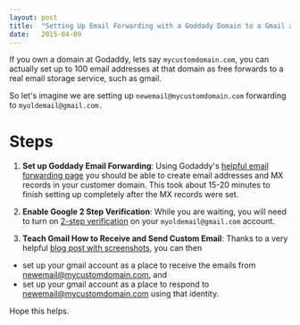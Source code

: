 ```yaml
---
layout: post
title:  "Setting Up Email Forwarding with a Goddady Domain to a Gmail account"
date:   2015-04-09
---
```


If you own a domain at Godaddy, lets say `mycustomdomain.com`, you can actually set up to 100 email addresses at that domain as free forwards to a real email storage service, such as gmail.

So let's imagine we are setting up `newemail@mycustomdomain.com` forwarding to `myoldemail@gmail.com.`

# Steps

1. **Set up Goddady Email Forwarding**: Using Godaddy's [helpful email forwarding page][godaddy-email-forward-help] you should be able to create email addresses and MX records in your customer domain.  This took about 15-20 minutes to finish setting up completely after the MX records were set.

2. **Enable Google 2 Step Verification**: While you are waiting, you will need to turn on [2-step verification][gmail-2step] on your `myoldemail@gmail.com` account.

3. **Teach Gmail How to Receive and Send Custom Email**: Thanks to a very helpful [blog post with screenshots][gmail-blog-post], you can then
*  set up your gmail account as a place to receive the emails from newemail@mycustomdomain.com, and
* set up your gmail account as a place to respond to newemail@mycustomdomain.com using that identity.

Hope this helps.

[godaddy-email-forward-help]: https://support.godaddy.com/help/article/7598/setting-up-forwarding-accounts-in-the-workspace-control-center
[gmail-2step]: https://www.google.com/landing/2step/
[gmail-blog-post]: http://ellisbenus.com/web-design-columbia-mo/workaround-using-gmail-alias-forwarded-email-addresses/
